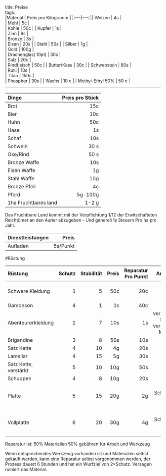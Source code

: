 title: Preise  
tags:   
|Material | Preis pro Kilogramm ||:---|---:|| Weizen | 4c |  | Mehl | 5c |  | Kohle | 50c || Kupfer | 1s |  | Zinn | 9s |  | Bronze | 3s |  | Eisen  | 20s || Stahl  | 50s || Silber | 1g  |  | Gold | 100g |  | Drachenglas( 10pt) | 30s |  | Salz | 20c |  | Rindfleisch | 50c || Butter/Käse | 30c || Schwebstein | 80s |  | Rutil | 10s |  | Titan | 150s |  | Phosphor | 30s || Wachs | 10 c || Methyl-Ethyl 50% | 50 c |---  |Dinge| Preis pro Stück || :---|---:|| Brot| 15c|| Bier| 10c|| Huhn| 50c|| Hase| 1s|| Schaf| 10s|| Schwein| 30 s|| Oxe/Rind| 50 s|| Bronze Waffe| 10s |  | Eisen Waffe| 1g || Stahl Waffe| 10g || Bronze Pfeil| 4c || Pferd | 5g-100g |  | 1ha Fruchtbares land | 1-2 g |  Das Fruchtbare Land kommt mit der Verpflichtung 1/12 der Erwitschafteten Reichtümer an den Aurier abzugeben - Und generell 1s Steuern Pro ha pro Jahr.   |Dienstleistungen | Preis |  | :--- | ---: |  | Aufladen | 5s/Punkt |    #Rüstung  |Rüstung| Schutz | Stabilität | Preis | Reparatur Pro Punkt | Anmerkung |  | :---|---:|---:|---:|---:|---:|   | Schwere Kleidung | 1 | 5 | 50c | 20c | Nicht auf Schutz ausgelegt |   | Gambeson | 4 | 1 | 1s | 40c | |  | Abenteurerkleidung | 2 | 7 | 10s | 1s | verschiedene Schichten, verschiedene Materialien |  | Brigandine | 3 | 8 | 50s | 10s | || Satz Kette | 4 | 10 | 4g | 20s | |  | Lamellar | 4 | 15 | 5g | 30s | || Satz Kette, verstärkt | 5 | 10 | 10g | 50s | |  | Schuppen | 4 | 8 | 10g | 20s | || Platte | 5 | 15 | 20g | 2g | Nimmt Schaden von stumpfen Waffen |  | Vollplatte | 6 | 20 | 30g | 4g | Nimmt Schaden von stumpfen Waffen |  Reparatur ist: 50% Materialien50% gebühren für Arbeit und Werkzeug   Wenn entsprechendes Werkzeug vorhanden ist und Materialien selbst gekauft werden, kann eine Reparatur selbst vorgenommen werden,der Prozess dauert 6 Stunden und hat ein Wurfziel von 2&times;Schutz. Versagen ruiniert das Material.